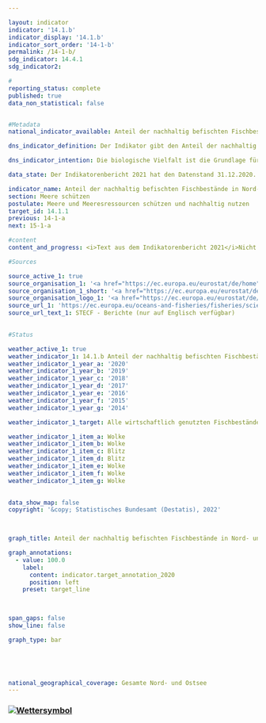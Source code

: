 ```yaml
---

layout: indicator    
indicator: '14.1.b'    
indicator_display: '14.1.b'    
indicator_sort_order: '14-1-b'    
permalink: /14-1-b/    
sdg_indicator: 14.4.1    
sdg_indicator2:     

#
reporting_status: complete    
published: true    
data_non_statistical: false    


#Metadata    
national_indicator_available: Anteil der nachhaltig befischten Fischbestände in Nord- und Ostsee    

dns_indicator_definition: Der Indikator gibt den Anteil der nachhaltig bewirtschafteten Fischbestände an der Zahl der gesamten bewirtschafteten Fischbestände in Nord- und Ostsee an. Dies erfolgt nach dem Maximum Sustainable Yield-Ansatz (MSY-Ansatz), dem Ansatz des höchstmöglichen Dauerertrags.    

dns_indicator_intention: Die biologische Vielfalt ist die Grundlage für das Leben der Menschen. Nur wenn das Naturkapital – etwa in Form von Fischbeständen in Nord- und Ostsee – geschützt und erhalten wird, kann es auch künftigen Generationen lebenswichtige Ökosystemleistungen erbringen.<br>Das Ziel des Indikators ist es, den Erreichungsgrad des in der Verordnung über die Gemeinsame Fischereipolitik festgelegten Ziels zu beschreiben, nach dem bis 2020 alle wirtschaftlich genutzten Fischbestände nach dem MSY-Ansatz nachhaltig zu bewirtschaften sind.    

data_state: Der Indikatorenbericht 2021 hat den Datenstand 31.12.2020. Die Daten auf der DNS-Online Plattform werden regelmäßig aktualisiert, sodass online aktuellere Daten verfügbar sein können als im Indikatorenbericht 2021 veröffentlicht.    

indicator_name: Anteil der nachhaltig befischten Fischbestände in Nord- und Ostsee    
section: Meere schützen    
postulate: Meere und Meeresressourcen schützen und nachhaltig nutzen    
target_id: 14.1.1    
previous: 14-1-a    
next: 15-1-a    

#content     
content_and_progress: <i>Text aus dem Indikatorenbericht 2021</i>Nicht alle Fischbestände werden in Bezug auf ihre nachhaltige Bewirtschaftung untersucht. Daher ist die Zahl der Fischbestände, die nach dem MSY-Ansatz nachhaltig bewirtschaftet wird, auch immer in Relation zu den Fischbeständen insgesamt zu sehen. Eine Ausweitung der Untersuchungen auf möglichst viele Bestände wird zwar angestrebt, bedingt durch die hohen Kosten dieser Untersuchungen ist aber davon auszugehen, dass eine Erfassung sämtlicher, auch ökonomisch wenig relevanter beziehungsweise wenig befischter Bestände nicht realistisch ist.<br>Wirtschaftlich genutzt werden nach derzeitigen Schätzungen in der Nordsee 58 und in der Ostsee 20 Fischbestände. Die Zahl der nach dem MSY-Ansatz untersuchten Bestände beträgt momentan für die Ostsee 7; für die Nordsee werden derzeit 22 Bestände berücksichtigt. Damit wird nur gut ein Drittel aller bewirtschafteten Bestände vollständig analytisch auf nachhaltige Bewirtschaftung untersucht. Alle anderen Bestände, für die nicht ausreichend Daten zur Verfügung stehen, um sie nach der MSY-Methode zu untersuchen, bleiben bei diesem Indikator unberücksichtigt.<br>Ein Bestand gilt dann als „nachhaltig bewirtschaftet“, wenn die tatsächliche Fangmenge pro Jahr und Fischbestand die auf dem MSY-Ansatz basierende, wissenschaftlich empfohlene Menge nicht überschreitet, beziehungsweise den Vorgaben eines langfristigen Managementplanes, der dem MSY-Ansatz folgend als nachhaltig bewertet ist, entspricht. Als „Fischbestand“ wird dabei eine sich eigenständig reproduzierende Population einer Fischart bezeichnet. Eine spezifische Art kann somit mehrere Bestände und je nach Bestand auch unterschiedliche Richtwerte für die Fangmenge aufweisen. In der Regel wird jedem Bestand, entsprechend seiner vorherigen Entwicklung, ein Richtwert zugewiesen.<br>Die Richtwerte für die bewirtschafteten Bestände werden durch den Internationalen Rat für Meeresforschung (International Council for the Exploration of the Sea) berechnet.<br>Die jährliche Berechnung der nachhaltigen Fangmengen nach dem MSY-Ansatz basiert auf stochastischen Vorhersagen, die auf Berechnungen zur historischen Bestandsentwicklung aufsetzen. Informationen zu angelandeten Fischmengen basieren auf gemeldeten Fängen. Daraus gezogene Stichproben geben Aufschluss über die demografischen Parameter des Bestandes, etwa Alter und Größe. Als weitere wichtige Informationsquelle für den Zustand von Beständen dienen fischereiunabhängige, wissenschaftliche Erhebungen auf Forschungsschiffen.<br>Der Anteil der nachhaltig befischten Bestände an der Zahl der nach dem MSY-Ansatz untersuchten Bestände belief sich im Jahr 2018 für Nord- und Ostsee insgesamt auf 51,7&nbsp;%. Für die Nordsee betrug dieser Anteil 63,6&nbsp;% und für die Ostsee 14,3&nbsp;%. Betrachtet man die Entwicklung zwischen den Jahren 2013 und 2018, ist der Verlauf insgesamt positiv.<br>Die Einschätzung des Indikators gestaltet sich schwierig, da er neben der Entwicklung der Bestände selbst auch durch die Auswahl der zu betrachtenden Bestände beeinflusst wird. So kann die Bemessungsgrundlage jedes Jahr variieren, was einen Vergleich der einzelnen Jahre untereinander erschwert. Zusätzlich gelten die empfohlenen Fangmengen staatenübergreifend und können nur indirekt durch die Bemühungen eines einzelnen Staates erfüllt werden.    

#Sources    

source_active_1: true
source_organisation_1: '<a href="https://ec.europa.eu/eurostat/de/home">Eurostat</a>'
source_organisation_1_short: '<a href="https://ec.europa.eu/eurostat/de/home">Eurostat</a>'
source_organisation_logo_1: '<a href="https://ec.europa.eu/eurostat/de/home"><img src="https://g205sdgs.github.io/sdg-indicators/public/logos/eurostat.png" alt="Eurostat" title=" Klicken Sie hier um zur Homepage der Organisation Eurostat zu gelangen." style="height:60px; width:148px; border: transparent"/></a>'
source_url_1: 'https://ec.europa.eu/oceans-and-fisheries/fisheries/scientific-input/scientific-advice-and-data-collection_de'
source_url_text_1: STECF - Berichte (nur auf Englisch verfügbar)
    

#Status    

weather_active_1: true
weather_indicator_1: 14.1.b Anteil der nachhaltig befischten Fischbestände in Nord- und Ostsee
weather_indicator_1_year_a: '2020'
weather_indicator_1_year_b: '2019'
weather_indicator_1_year_c: '2018'
weather_indicator_1_year_d: '2017'
weather_indicator_1_year_e: '2016'
weather_indicator_1_year_f: '2015'
weather_indicator_1_year_g: '2014'

weather_indicator_1_target: Alle wirtschaftlich genutzten Fischbestände sollen nach dem MSY-Ansatz nachhaltig bewirtschaftet werden bis 2020

weather_indicator_1_item_a: Wolke
weather_indicator_1_item_b: Wolke
weather_indicator_1_item_c: Blitz
weather_indicator_1_item_d: Blitz
weather_indicator_1_item_e: Wolke
weather_indicator_1_item_f: Wolke
weather_indicator_1_item_g: Wolke
    

data_show_map: false    
copyright: '&copy; Statistisches Bundesamt (Destatis), 2022'    

    

graph_title: Anteil der nachhaltig befischten Fischbestände in Nord- und Ostsee an allen MSY-untersuchten Beständen    

graph_annotations:
  - value: 100.0
    label:
      content: indicator.target_annotation_2020
      position: left
    preset: target_line    

    

span_gaps: false    
show_line: false    

graph_type: bar    

    

        

national_geographical_coverage: Gesamte Nord- und Ostsee    
---
```



<div>
  <div class="my-header">
    <h3>
      <a href="https:/dnsTestEnvironment.github.io/dns-indicators/status"><img src="https://g205sdgs.github.io/sdg-indicators/public/Wettersymbole/Wolke.png" title="Text will follow soon" alt="Wettersymbol"/>
      </a>
    </h3>
  </div>
  <div class="my-header-note">
  </div>
</div>
